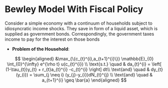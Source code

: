 # Bewley Model With Fiscal Policy

Consider a simple economy with a continuum of households subject to idiosyncratic income shocks. They save in form of a liquid asset, which is supplied as government bonds. Correspondingly, the government taxes income to pay for the interest on those bonds

- **Problem of the Household**:

$$
\begin{aligned}
&\max_{\{c_{t}^{i},a_{t+1}^{i}\}} \mathbb{E}_{0} \int_{0}^{\infty} e^{\rho t} u(c_{t}^{i}) \\
\text{s.t.} \quad  & da_{t}^{i}  = \left[ (1-\tau_{t})y_{t} + r_{t}a_{t}^{i} -c_{t}^{i} \right] dt\\
\text{and} \quad  & dy_{t}(y_{i}) = \sum_{j \neq i} (y_{j}-y_{i})dN_{t}^{j} \\
\text{and} \quad & a_{t+1}^{i} \geq \bar{a}
\end{aligned}
$$
